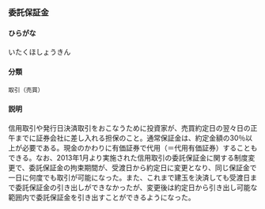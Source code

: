 <div style="display:none;">

## [あ行](securities-terms?id=あ行)

</div>

### 委託保証金

#### ひらがな

いたくほしょうきん

#### 分類

`取引（売買）`

#### 説明

信用取引や発行日決済取引をおこなうために投資家が、売買約定日の翌々日の正午までに証券会社に差し入れる担保のこと。通常保証金は、約定金額の30％以上が必要である。現金のかわりに有価証券で代用（＝代用有価証券）することもできる。なお、2013年1月より実施された信用取引の委託保証金に関する制度変更で、委託保証金の拘束期間が、受渡日から約定日に変更となり、同じ保証金で一日に何度でも取引が可能になった。また、これまで建玉を決済しても受渡日まで委託保証金の引き出しができなかったが、変更後は約定日から引き出し可能な範囲内で委託保証金を引き出すことができるようになった。

<div style="display:none;">

## [か行](securities-terms?id=か行)
## [さ行](securities-terms?id=さ行)
## [た行](securities-terms?id=た行)
## [な行](securities-terms?id=な行)
## [は行](securities-terms?id=は行)
## [ま行](securities-terms?id=ま行)
## [や行](securities-terms?id=や行)
## [ら行](securities-terms?id=ら行)
## [わ行](securities-terms?id=わ行)
## [英数字・記号](securities-terms?id=英数字・記号)

</div>

